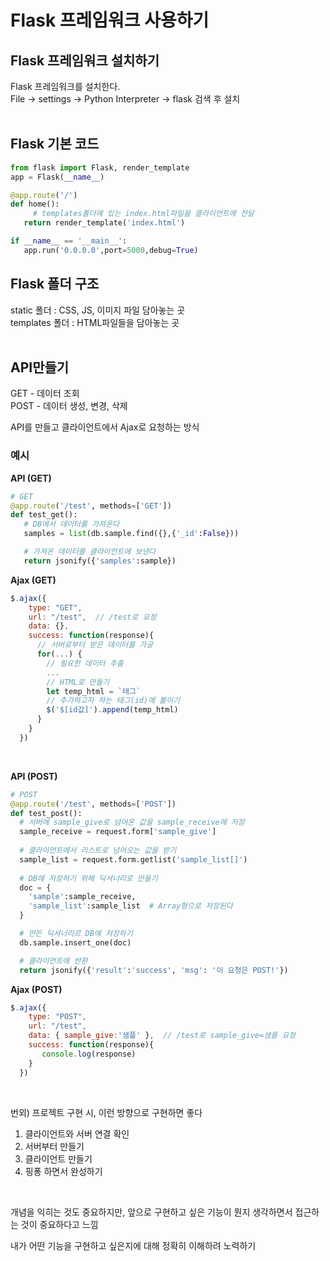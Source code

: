 # Flask 프레임워크 사용하기

## Flask 프레임워크 설치하기
Flask 프레임워크를 설치한다.  
File -> settings -> Python Interpreter -> flask 검색 후 설치<br><br>

## Flask 기본 코드

```python
from flask import Flask, render_template
app = Flask(__name__)

@app.route('/')
def home():
	 # templates폴더에 있는 index.html파일을 클라이언트에 전달
   return render_template('index.html')  

if __name__ == '__main__':  
   app.run('0.0.0.0',port=5000,debug=True)
```

## Flask 폴더 구조

static 폴더 : CSS, JS, 이미지 파일 담아놓는 곳  
templates 폴더 : HTML파일들을 담아놓는 곳<br><br>

## API만들기

GET - 데이터 조회  
POST - 데이터 생성, 변경, 삭제

API를 만들고 클라이언트에서 Ajax로 요청하는 방식

### 예시

**API (GET)**

```python
# GET
@app.route('/test', methods=['GET'])
def test_get():
   # DB에서 데이터를 가져온다
   samples = list(db.sample.find({},{'_id':False}))

   # 가져온 데이터를 클라이언트에 보낸다
   return jsonify({'samples':sample})
```

**Ajax (GET)**

```jsx
$.ajax({
    type: "GET",
    url: "/test",  // /test로 요청
    data: {},
    success: function(response){
      // 서버로부터 받은 데이터를 가공
      for(...) {
        // 필요한 데이터 추출   
        ...
        // HTML로 만들기
        let temp_html = `태그`
        // 추가하고자 하는 태그(id)에 붙이기
        $('$[id값]').append(temp_html)
      }	 
    }
  })
```
<br>

**API (POST)**

```python
# POST
@app.route('/test', methods=['POST'])
def test_post():
  # 서버에 sample_give로 넘어온 값을 sample_receive에 저장
  sample_receive = request.form['sample_give']
  
  # 클라이언트에서 리스트로 넘어오는 값을 받기 
  sample_list = request.form.getlist('sample_list[]')
	 
  # DB에 저장하기 위해 딕셔너리로 만들기
  doc = {
    'sample':sample_receive,  
    'sample_list':sample_list  # Array형으로 저장된다
  }	 

  # 만든 딕셔너리르 DB에 저장하기
  db.sample.insert_one(doc)  

  # 클라이언트에 반환
  return jsonify({'result':'success', 'msg': '이 요청은 POST!'})
```

**Ajax (POST)**

```jsx
$.ajax({
    type: "POST",
    url: "/test",
    data: { sample_give:'샘플' },  // /test로 sample_give=샘플 요청
    success: function(response){
       console.log(response)
    }
  })
```
<br>




번외) 프로젝트 구현 시, 이런 방향으로 구현하면 좋다

1. 클라이언트와 서버 연결 확인
2. 서버부터 만들기
3. 클라이언트 만들기
4. 핑퐁 하면서 완성하기
<br>

개념을 익히는 것도 중요하지만, 앞으로 구현하고 싶은 기능이 뭔지 생각하면서 접근하는 것이 중요하다고 느낌

내가 어떤 기능을 구현하고 싶은지에 대해 정확히 이해하려 노력하기
